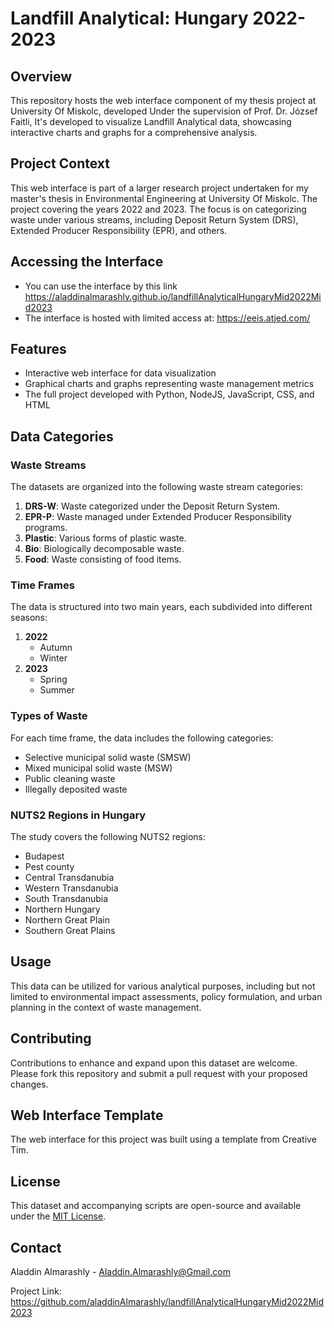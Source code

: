 # Landfill Analytical: Hungary 2022-2023

## Overview
This repository hosts the web interface component of my thesis project at University Of Miskolc, developed Under the supervision of Prof. Dr. József Faitli, It's developed to visualize Landfill Analytical data, showcasing interactive charts and graphs for a comprehensive analysis.

## Project Context
This web interface is part of a larger research project undertaken for my master's thesis in Environmental Engineering at University Of Miskolc. The project covering the years 2022 and 2023. The focus is on categorizing waste under various streams, including Deposit Return System (DRS), Extended Producer Responsibility (EPR), and others.

## Accessing the Interface
- You can use the interface by this link https://aladdinalmarashly.github.io/landfillAnalyticalHungaryMid2022Mid2023
- The interface is hosted with limited access at: https://eeis.atjed.com/

## Features
- Interactive web interface for data visualization
- Graphical charts and graphs representing waste management metrics
- The full project developed with Python, NodeJS, JavaScript, CSS, and HTML

## Data Categories

### Waste Streams
The datasets are organized into the following waste stream categories:
1. **DRS-W**: Waste categorized under the Deposit Return System.
2. **EPR-P**: Waste managed under Extended Producer Responsibility programs.
3. **Plastic**: Various forms of plastic waste.
4. **Bio**: Biologically decomposable waste.
5. **Food**: Waste consisting of food items.

### Time Frames
The data is structured into two main years, each subdivided into different seasons:
1. **2022**
   - Autumn
   - Winter
2. **2023**
   - Spring
   - Summer

### Types of Waste
For each time frame, the data includes the following categories:
- Selective municipal solid waste (SMSW)
- Mixed municipal solid waste (MSW)
- Public cleaning waste
- Illegally deposited waste

### NUTS2 Regions in Hungary
The study covers the following NUTS2 regions:
- Budapest
- Pest county
- Central Transdanubia
- Western Transdanubia
- South Transdanubia
- Northern Hungary
- Northern Great Plain
- Southern Great Plains

## Usage

This data can be utilized for various analytical purposes, including but not limited to environmental impact assessments, policy formulation, and urban planning in the context of waste management.

## Contributing

Contributions to enhance and expand upon this dataset are welcome. Please fork this repository and submit a pull request with your proposed changes.

## Web Interface Template
The web interface for this project was built using a template from Creative Tim.

## License

This dataset and accompanying scripts are open-source and available under the [MIT License](LICENSE).

## Contact

Aladdin Almarashly - Aladdin.Almarashly@Gmail.com

Project Link: https://github.com/aladdinAlmarashly/landfillAnalyticalHungaryMid2022Mid2023
